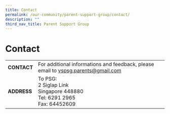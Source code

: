 ```yaml
---
title: Contact
permalink: /our-community/parent-support-group/contact/
description: ""
third_nav_title: Parent Support Group
---
```

**Contact**
===========

|  	|  	|
|---	|---	|
| **CONTACT** 	| For additional informations and feedback, please email to [vspsg.parents@gmail.com](mailto:vspsg.parents@gmail.com) 	|
| **ADDRESS** 	| To PSG:<br>2 Siglap Link<br>Singapore 448880<br>Tel: 6291 2965<br>Fax: 64452609 	|